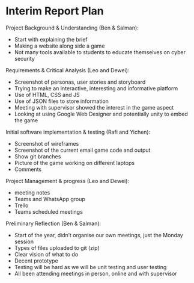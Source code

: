 # Interim Report Plan

Project Background & Understanding (Ben & Salman):
-	Start with explaining the brief
-	Making a website along side a game
-	Not many tools available to students to educate themselves on cyber security

Requirements & Critical Analysis (Leo and Dewei):
-	Screenshot of personas, user stories and storyboard
-	Trying to make an interactive, interesting and informative platform
-	Use of HTML, CSS and JS
-	Use of JSON files to store information
-	Meeting with supervisor showed the interest in the game aspect
-	Looking at using Google Web Designer and potentially unity to embed the game

Initial software implementation & testing (Rafi and Yichen):
-	Screenshot of wireframes
-	Screenshot of the current email game code and output
-	Show git branches
-	Picture of the game working on different laptops
-	Comments

Project Management & progress (Leo and Dewei):
-	meeting notes
-	Teams and WhatsApp group
-	Trello
-	Teams scheduled meetings

Preliminary Reflection (Ben & Salman):
-	Start of the year, didn’t organise our own meetings, just the Monday session
-	Types of files uploaded to git (zip)
-	Clear vision of what to do
-	Decent prototype
-	Testing will be hard as we will be unit testing and user testing
-	All been attending meetings in person, online and with supervisor
